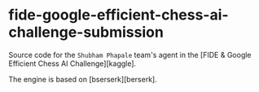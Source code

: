 # fide-google-efficient-chess-ai-challenge-submission

Source code for the `Shubham Phapale` team's agent in the [FIDE & Google Efficient Chess AI Challenge][kaggle].

The engine is based on [bserserk][berserk].

